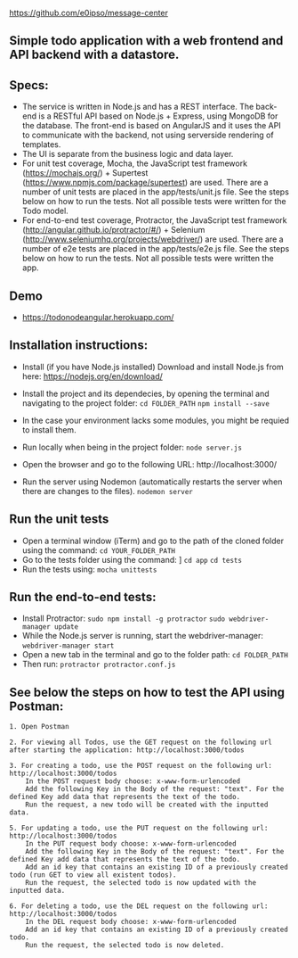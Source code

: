 https://github.com/e0ipso/message-center

## Simple todo application with a web frontend and API backend with a datastore.

## Specs:
- The service is written in Node.js and has a REST interface. The back-end is a RESTful API based on Node.js + Express, using MongoDB for the database. The front-end is based on AngularJS and it uses the API to communicate with the backend, not using serverside rendering of templates.
- The UI is separate from the business logic and data layer.
- For unit test coverage, Mocha, the JavaScript test framework (https://mochajs.org/) + Supertest (https://www.npmjs.com/package/supertest) are used. There are a number of unit tests are placed in the app/tests/unit.js file. See the steps below on how to run the tests. Not all possible tests were written for the Todo model.
- For end-to-end test coverage, Protractor, the JavaScript test framework (http://angular.github.io/protractor/#/) + Selenium (http://www.seleniumhq.org/projects/webdriver/) are used. There are a number of e2e tests are placed in the app/tests/e2e.js file. See the steps below on how to run the tests. Not all possible tests were written the app.

## Demo
- https://todonodeangular.herokuapp.com/

## Installation instructions:

  - Install (if you have Node.js installed)
Download and install Node.js from here: https://nodejs.org/en/download/

  - Install the project and its dependecies, by opening the terminal and navigating to the project folder:
```cd FOLDER_PATH```
```npm install --save```
  - In the case your environment lacks some modules, you might be requied to install them.

  - Run locally when being in the project folder:
```node server.js```
  - Open the browser and go to the following URL: http://localhost:3000/

  - Run the server using Nodemon (automatically restarts the server when there are changes to the files).
```nodemon server```


## Run the unit tests
 - Open a terminal window (iTerm) and go to the path of the cloned folder using the command: 
```cd YOUR_FOLDER_PATH```
 - Go to the tests folder using the command: ]
```cd app```
```cd tests```
 - Run the tests using:
```mocha unittests```


## Run the end-to-end tests:
- Install Protractor:
```sudo npm install -g protractor```
```sudo webdriver-manager update```
- While the Node.js server is running, start the webdriver-manager:
```webdriver-manager start```
- Open a new tab in the terminal and go to the folder path:
```cd FOLDER_PATH```
- Then run:
```protractor protractor.conf.js```


## See below the steps on how to test the API using Postman: 	
	1. Open Postman

	2. For viewing all Todos, use the GET request on the following url after starting the application: http://localhost:3000/todos

	3. For creating a todo, use the POST request on the following url: http://localhost:3000/todos
 	 	In the POST request body choose: x-www-form-urlencoded
 	 	Add the following Key in the Body of the request: "text". For the defined Key add data that represents the text of the todo.
 	 	Run the request, a new todo will be created with the inputted data.

	5. For updating a todo, use the PUT request on the following url: http://localhost:3000/todos
		In the PUT request body choose: x-www-form-urlencoded
 	 	Add the following Key in the Body of the request: "text". For the defined Key add data that represents the text of the todo.
 	 	Add an id key that contains an existing ID of a previously created todo (run GET to view all existent todos).
 	 	Run the request, the selected todo is now updated with the inputted data.

 	6. For deleting a todo, use the DEL request on the following url: http://localhost:3000/todos
 		In the DEL request body choose: x-www-form-urlencoded
 	 	Add an id key that contains an existing ID of a previously created todo.
 	 	Run the request, the selected todo is now deleted.
